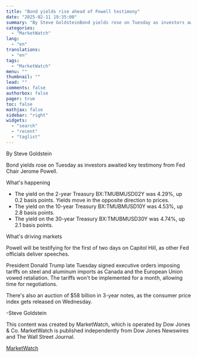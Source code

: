```yaml
---
title: "Bond yields rise ahead of Powell testimony"
date: "2025-02-11 19:35:00"
summary: "By Steve GoldsteinBond yields rose on Tuesday as investors awaited key testimony from Fed Chair Jerome Powell.What's happeningThe yield on the 2-year Treasury BX:TMUBMUSD02Y was 4.29%, up 0.2 basis points. Yields move in the opposite direction to prices.The yield on the 10-year Treasury BX:TMUBMUSD10Y was 4.53%, up 2.8 basis points.The..."
categories:
  - "MarketWatch"
lang:
  - "en"
translations:
  - "en"
tags:
  - "MarketWatch"
menu: ""
thumbnail: ""
lead: ""
comments: false
authorbox: false
pager: true
toc: false
mathjax: false
sidebar: "right"
widgets:
  - "search"
  - "recent"
  - "taglist"
---
```


By Steve Goldstein

Bond yields rose on Tuesday as investors awaited key testimony from Fed Chair Jerome Powell.

What's happening

* The yield on the 2-year Treasury BX:TMUBMUSD02Y was 4.29%, up 0.2 basis points. Yields move in the opposite direction to prices.
* The yield on the 10-year Treasury BX:TMUBMUSD10Y was 4.53%, up 2.8 basis points.
* The yield on the 30-year Treasury BX:TMUBMUSD30Y was 4.74%, up 2.1 basis points.

What's driving markets

Powell will be testifying for the first of two days on Capitol Hill, as other Fed officials deliver speeches.

President Donald Trump late Tuesday signed executive orders imposing tariffs on steel and aluminum imports as Canada and the European Union vowed retaliation. The tariffs won't be implemented for a month, allowing time for negotiations.

There's also an auction of $58 billion in 3-year notes, as the consumer price index gets released on Wednesday.

-Steve Goldstein

This content was created by MarketWatch, which is operated by Dow Jones & Co. MarketWatch is published independently from Dow Jones Newswires and The Wall Street Journal.

[MarketWatch](https://www.tradingview.com/news/DJN_SN20250211006033:0/)
